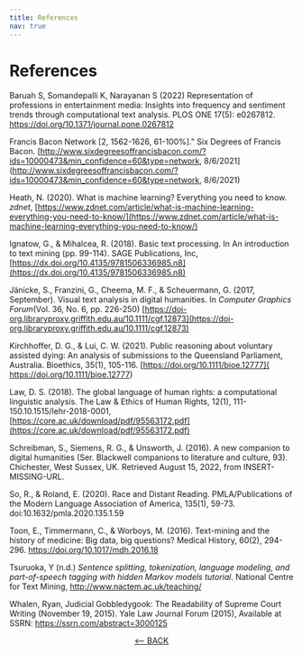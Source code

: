 ```yaml
---
title: References
nav: true
---
```

# References

Baruah S, Somandepalli K, Narayanan S (2022) Representation of professions in entertainment media: Insights into frequency and sentiment trends through computational text analysis. PLOS ONE 17(5): e0267812. https://doi.org/10.1371/journal.pone.0267812

Francis Bacon Network [2, 1562-1626, 61-100%]." Six Degrees of Francis Bacon. [http://www.sixdegreesoffrancisbacon.com/?ids=10000473&min_confidence=60&type=network, 8/6/2021](http://www.sixdegreesoffrancisbacon.com/?ids=10000473&min_confidence=60&type=network, 8/6/2021)

Heath, N. (2020). What is machine learning? Everything you need to know. *zdnet*, [https://www.zdnet.com/article/what-is-machine-learning-everything-you-need-to-know/](https://www.zdnet.com/article/what-is-machine-learning-everything-you-need-to-know/)

Ignatow, G., & Mihalcea, R. (2018). Basic text processing. In An introduction to text mining (pp. 99-114). SAGE Publications, Inc, [https://dx.doi.org/10.4135/9781506336985.n8](https://dx.doi.org/10.4135/9781506336985.n8)

Jänicke, S., Franzini, G., Cheema, M. F., & Scheuermann, G. (2017, September). Visual text analysis in digital humanities. In *Computer Graphics Forum*(Vol. 36, No. 6, pp. 226-250) [https://doi-org.libraryproxy.griffith.edu.au/10.1111/cgf.12873](https://doi-org.libraryproxy.griffith.edu.au/10.1111/cgf.12873)

Kirchhoffer, D. G., & Lui, C. W. (2021). Public reasoning about voluntary assisted dying: An analysis of submissions to the Queensland Parliament, Australia. Bioethics, 35(1), 105-116. [https://doi.org/10.1111/bioe.12777]( https://doi.org/10.1111/bioe.12777)

Law, D. S. (2018). The global language of human rights: a computational linguistic analysis. The Law & Ethics of Human Rights, 12(1), 111-150.10.1515/lehr-2018-0001, [https://core.ac.uk/download/pdf/95563172.pdf](https://core.ac.uk/download/pdf/95563172.pdf)

Schreibman, S., Siemens, R. G., & Unsworth, J. (2016). A new companion to digital humanities (Ser. Blackwell companions to literature and culture, 93). Chichester, West Sussex, UK. Retrieved August 15, 2022, from INSERT-MISSING-URL.

So, R., & Roland, E. (2020). Race and Distant Reading. PMLA/Publications of the Modern Language Association of America, 135(1), 59-73. doi:10.1632/pmla.2020.135.1.59

Toon, E., Timmermann, C., & Worboys, M. (2016). Text-mining and the history of medicine: Big data, big questions? Medical History, 60(2), 294-296. https://doi.org/10.1017/mdh.2016.18 

Tsuruoka, Y (n.d.) *Sentence splitting, tokenization, language modeling, and part-of-speech tagging with hidden Markov models tutorial*.  National Centre for Text Mining, http://www.nactem.ac.uk/teaching/ 

Whalen, Ryan, Judicial Gobbledygook: The Readability of Supreme Court Writing (November 19, 2015). Yale Law Journal Forum (2015), Available at SSRN: https://ssrn.com/abstract=3000125

<p align="center">
  <a href="https://griffithunilibrary.github.io/intro-text-mining-analysis/content/8-vis.html"><-- BACK</a>
  
</p>

